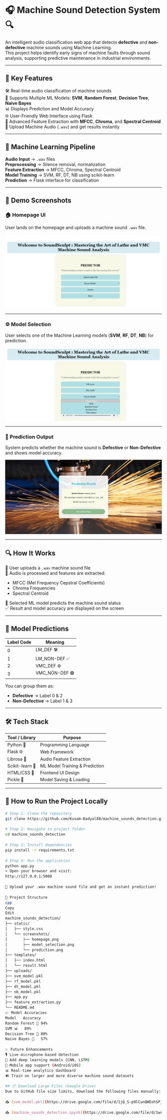 # 🎧 Machine Sound Detection System 🔍

An intelligent audio classification web app that detects **defective** and **non-defective** machine sounds using Machine Learning.  
This project helps identify early signs of machine faults through sound analysis, supporting predictive maintenance in industrial environments.

---

## 🌟 Key Features

🛠️ Real-time audio classification of machine sounds  
🤖 Supports Multiple ML Models: **SVM**, **Random Forest**, **Decision Tree**, **Naive Bayes**  
📊 Displays Prediction and Model Accuracy  
🌐 User-Friendly Web Interface using Flask  
🎵 Advanced Feature Extraction with **MFCC**, **Chroma**, and **Spectral Centroid**  
📁 Upload Machine Audio (`.wav`) and get results instantly  

---

## 🧠 Machine Learning Pipeline

**Audio Input** → `.wav` files  
**Preprocessing** → Silence removal, normalization  
**Feature Extraction** → MFCC, Chroma, Spectral Centroid  
**Model Training** → SVM, RF, DT, NB using scikit-learn  
**Prediction** → Flask interface for classification  

---

## 📸 Demo Screenshots

### 🏠 Homepage UI
User lands on the homepage and uploads a machine sound `.wav` file.

![Homepage](https://github.com/Kusam-Badyal88/machine_sounds_detection/blob/master/static/screenshots/homepage.png?raw=true)

---

### ⚙️ Model Selection
User selects one of the Machine Learning models (**SVM**, **RF**, **DT**, **NB**) for prediction.

![Model Selection](https://github.com/Kusam-Badyal88/machine_sounds_detection/blob/master/static/screenshots/model_selection.png?raw=true)

---

### 🎯 Prediction Output
System predicts whether the machine sound is **Defective** or **Non-Defective** and shows model accuracy.

![Prediction](https://github.com/Kusam-Badyal88/machine_sounds_detection/blob/master/static/screenshots/prediction.png?raw=true)

---

## 🔍 How It Works

🎵 User uploads a `.wav` machine sound file  
🧪 Audio is processed and features are extracted:
- MFCC (Mel Frequency Cepstral Coefficients)  
- Chroma Frequencies  
- Spectral Centroid  

🤖 Selected ML model predicts the machine sound status  
✅ Result and model accuracy are displayed on the screen  

---

## 🧠 Model Predictions

| Label Code | Meaning           |
|------------|-------------------|
| 0          | LM_DEF 🛠️         |
| 1          | LM_NON-DEF ✅     |
| 2          | VMC_DEF ⚙️        |
| 3          | VMC_NON-DEF 🟢     |

You can group them as:

- **Defective** → Label 0 & 2  
- **Non-Defective** → Label 1 & 3

---

## 🛠️ Tech Stack

| Tool / Library     | Purpose                                  |
|--------------------|------------------------------------------|
| Python 🐍          | Programming Language                      |
| Flask 🌐           | Web Framework                             |
| Librosa 🎵         | Audio Feature Extraction                  |
| Scikit-learn 🤖     | ML Model Training & Prediction            |
| HTML/CSS 🎨        | Frontend UI Design                        |
| Pickle 🧃          | Model Saving & Loading                    |

---

## 🚀 How to Run the Project Locally

```bash
# Step 1: Clone the repository
git clone https://github.com/Kusam-Badyal88/machine_sounds_detection.git

# Step 2: Navigate to project folder
cd machine_sounds_detection

# Step 3: Install dependencies
pip install -r requirements.txt

# Step 4: Run the application
python app.py
➡️ Open your browser and visit:
http://127.0.0.1:5000

🎤 Upload your .wav machine sound file and get an instant prediction!

📂 Project Structure
cpp
Copy
Edit
machine_sounds_detection/
├── static/
│   ├── style.css
│   └── screenshots/
│       ├── homepage.png
│       ├── model_selection.png
│       └── prediction.png
├── templates/
│   ├── index.html
│   └── result.html
├── uploads/
├── svm_model.pkl
├── rf_model.pkl
├── dt_model.pkl
├── nb_model.pkl
├── app.py
├── feature_extraction.py
└── README.md
📈 Model Accuracies
Model	Accuracy
Random Forest 🌲	94%
SVM 📊	89%
Decision Tree 🌴	80%
Naive Bayes 🧠	57%

✨ Future Enhancements
🎙️ Live microphone-based detection
🤖 Add deep learning models (CNN, LSTM)
📱 Mobile app support (Android/iOS)
📊 Real-time analytics dashboard
🔊 Train on larger and more diverse machine sound datasets

## 📦 Download Large Files (Google Drive)
Due to GitHub file size limits, download the following files manually:

📥 [svm_model.pkl](https://drive.google.com/file/d/1jQ_S-p9lCunQWEohSP_mx6RsiTtZntAl/view?usp=sharing)

📥 [machine_sounds_detection.ipynb](https://drive.google.com/file/d/1wrHQWYcFGFE2NylV6zYDDtrORSTavdIY/view?usp=sharing)






